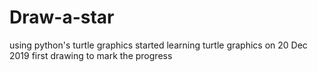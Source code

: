 # Draw-a-star
using python's turtle graphics
started learning turtle graphics on 20 Dec 2019
first drawing to mark the progress
